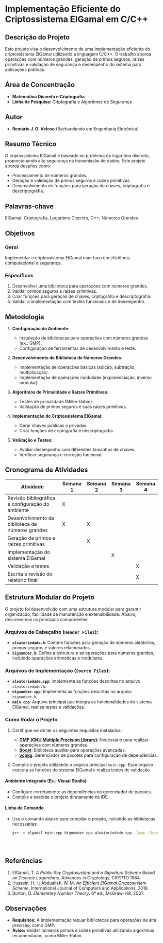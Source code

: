 # Implementação Eficiente do Criptossistema ElGamal em C/C++

## Descrição do Projeto
Este projeto visa o desenvolvimento de uma implementação eficiente do criptossistema ElGamal utilizando a linguagem C/C++. O trabalho aborda operações com números grandes, geração de primos seguros, raízes primitivas e validação de segurança e desempenho do sistema para aplicações práticas.

## Área de Concentração
- **Matemática Discreta e Criptografia**
- **Linha de Pesquisa:** Criptografia e Algoritmos de Segurança

## Autor
- **Romário J. O. Veloso** (Bacharelando em Engenharia Eletrônica)

## Resumo Técnico
O criptossistema ElGamal é baseado no problema do logaritmo discreto, proporcionando alta segurança na transmissão de dados. Este projeto aborda desafios como:
- Processamento de números grandes.
- Geração e validação de primos seguros e raízes primitivas.
- Desenvolvimento de funções para geração de chaves, criptografia e descriptografia.

## Palavras-chave
ElGamal, Criptografia, Logaritmo Discreto, C++, Números Grandes

## Objetivos

### Geral
Implementar o criptossistema ElGamal com foco em eficiência computacional e segurança.

### Específicos
1. Desenvolver uma biblioteca para operações com números grandes.
2. Validar primos seguros e raízes primitivas.
3. Criar funções para geração de chaves, criptografia e descriptografia.
4. Validar a implementação com testes funcionais e de desempenho.

## Metodologia
1. **Configuração do Ambiente**:
   - Instalação de bibliotecas para operações com números grandes (ex.: GMP).
   - Configuração de ferramentas de desenvolvimento e teste.

2. **Desenvolvimento de Biblioteca de Números Grandes**:
   - Implementação de operações básicas (adição, subtração, multiplicação).
   - Implementação de operações modulares (exponenciação, inverso modular).

3. **Algoritmos de Primalidade e Raízes Primitivas**:
   - Testes de primalidade (Miller-Rabin).
   - Validação de primos seguros e suas raízes primitivas.

4. **Implementação do Criptossistema ElGamal**:
   - Gerar chaves públicas e privadas.
   - Criar funções de criptografia e descriptografia.

5. **Validação e Testes**:
   - Avaliar desempenho com diferentes tamanhos de chaves.
   - Verificar segurança e correção funcional.

## Cronograma de Atividades
| Atividade                                     | Semana 1 | Semana 2 | Semana 3 | Semana 4 |
|-----------------------------------------------|----------|----------|----------|----------|
| Revisão bibliográfica e configuração do ambiente | X        |          |          |          |
| Desenvolvimento da biblioteca de números grandes | X        | X        |          |          |
| Geração de primos e raízes primitivas          |          | X        |          |          |
| Implementação do sistema ElGamal              |          |          | X        |          |
| Validação e testes                             |          |          |          | X        |
| Escrita e revisão do relatório final          |          |          |          | X        |

## Estrutura Modular do Projeto

O projeto foi desenvolvido com uma estrutura modular para garantir organização, facilidade de manutenção e extensibilidade. Abaixo, descrevemos os principais componentes:

### Arquivos de Cabeçalho (`Header Files`):
- **`aleatoriedade.h`**: Contém funções para geração de números aleatórios, primos seguros e valores relacionados.
- **`bignumber.h`**: Define a estrutura e as operações para números grandes, incluindo operações aritméticas e modulares.

### Arquivos de Implementação (`Source Files`):
- **`aleatoriedade.cpp`**: Implementa as funções descritas no arquivo `aleatoriedade.h`.
- **`bignumber.cpp`**: Implementa as funções descritas no arquivo `bignumber.h`.
- **`main.cpp`**: Arquivo principal que integra as funcionalidades do sistema ElGamal, realiza testes e validações.

### Como Rodar o Projeto
1. Certifique-se de ter os seguintes requisitos instalados:
   - **[GMP (GNU Multiple Precision Library)](https://gmplib.org/)**: Necessário para realizar operações com números grandes.
   - **[Boost](https://www.boost.org/)**: Biblioteca auxiliar para operações avançadas.
   - **[vcpkg](https://github.com/microsoft/vcpkg)**: Gerenciador de pacotes para configuração de dependências.

2. Compile o projeto utilizando o arquivo principal `main.cpp`. Esse arquivo executa as funções do sistema ElGamal e realiza testes de validação.

#### Ambiente Integrado (Ex.: Visual Studio)
- Configure corretamente as dependências no gerenciador de pacotes.
- Compile e execute o projeto diretamente na IDE.

#### Linha de Comando
- Use o comando abaixo para compilar o projeto, incluindo as bibliotecas necessárias:
  ```bash
  g++ -o elgamal main.cpp bignumber.cpp aleatoriedade.cpp -lgmp -lboost_system





## Referências
1. ElGamal, T. *A Public Key Cryptosystem and a Signature Scheme Based on Discrete Logarithms*. Advances in Cryptology, CRYPTO 1984.
2. Hussein, H. I.; Abduallah, W. M. *An Efficient ElGamal Cryptosystem Scheme*. International Journal of Computers and Applications, 2019.
3. Burton, D. *Elementary Number Theory*. 6ª ed., McGraw-Hill, 2007.

## Observações
- **Requisitos:** A implementação requer bibliotecas para operações de alta precisão, como GMP.
- **Aviso:** Validar números primos e raízes primitivas utilizando algoritmos recomendados, como Miller-Rabin.
